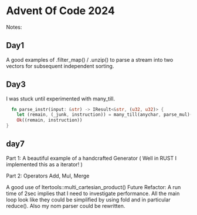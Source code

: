 # Advent Of Code 2024

Notes:

## Day1

  A good examples of .filter_map() / .unzip() to parse a stream into two vectors for subsequent independent sorting.

## Day3

  I was stuck until experimented with many_till.

```rust
  fn parse_instr(input: &str) -> IResult<&str, (u32, u32)> {
    let (remain, (_junk, instruction)) = many_till(anychar, parse_mul)(input)?;
    Ok((remain, instruction))
}
```

## day7

  Part 1:
  A beautiful example of a handcrafted Generator
  ( Well in RUST I implemented this as a iterator! )

  Part 2:
  Operators Add, Mul, Merge

  A good use of Itertools::multi_cartesian_product()
  Future Refactor:
    A run time of 2sec implies that I need to investigate performance.
    All the main loop look like they could be simplified by
    using fold and in particular reduce().
    Also my nom parser could be rewritten.
